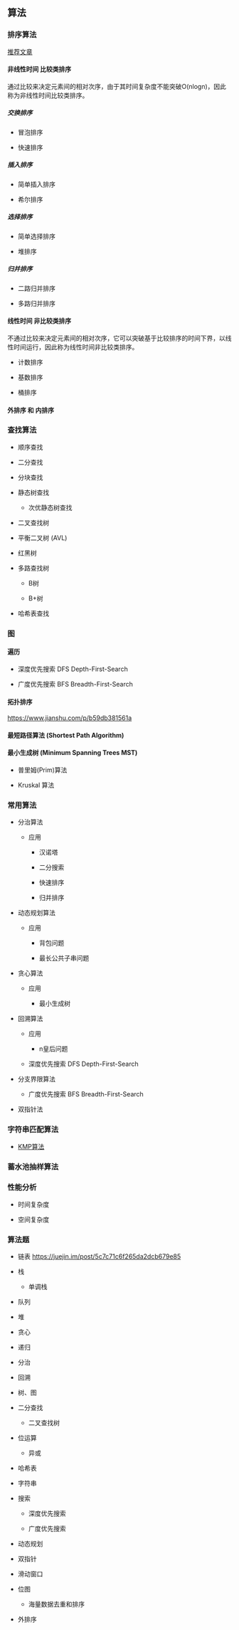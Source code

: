 ## 算法

### 排序算法

[推荐文章](https://www.cnblogs.com/onepixel/p/7674659.html)

#### 非线性时间 比较类排序

通过比较来决定元素间的相对次序，由于其时间复杂度不能突破O(nlogn)，因此称为非线性时间比较类排序。

##### 交换排序

- 冒泡排序

- 快速排序

##### 插入排序

- 简单插入排序

- 希尔排序

##### 选择排序

- 简单选择排序

- 堆排序

##### 归并排序

- 二路归并排序

- 多路归并排序

#### 线性时间 非比较类排序
不通过比较来决定元素间的相对次序，它可以突破基于比较排序的时间下界，以线性时间运行，因此称为线性时间非比较类排序。	

- 计数排序

- 基数排序

- 桶排序

#### 外排序 和 内排序

### 查找算法

-  顺序查找

-  二分查找

-  分块查找

- 静态树查找

  - 次优静态树查找

-  二叉查找树

  - 平衡二叉树 (AVL)

  - 红黑树

- 多路查找树

  - B树

  - B+树

-  哈希表查找

### 图

####  遍历

  -  深度优先搜索 DFS Depth-First-Search

  -  广度优先搜索 BFS Breadth-First-Search

####  拓扑排序
  [https://www.jianshu.com/p/b59db381561a	](https://www.jianshu.com/p/b59db381561a)

####  最短路径算法 (Shortest Path Algorithm)

####  最小生成树 (Minimum Spanning Trees MST)

  - 普里姆(Prim)算法

  - Kruskal 算法

### 常用算法

- 分治算法

  - 应用

    - 汉诺塔

    - 二分搜索

    - 快速排序

    - 归并排序

- 动态规划算法

  - 应用

    - 背包问题

    - 最长公共子串问题

- 贪心算法

  - 应用

    - 最小生成树

- 回溯算法

  - 应用

    - n皇后问题

  - 深度优先搜索 DFS Depth-First-Search

- 分支界限算法

  -  广度优先搜索 BFS Breadth-First-Search

- 双指针法

### 字符串匹配算法

- [KMP算法](./KMP.md)

### 蓄水池抽样算法

### 性能分析

- 时间复杂度

- 空间复杂度

### 算法题

- 链表
  [https://juejin.im/post/5c7c71c6f265da2dcb679e85 ](https://juejin.im/post/5c7c71c6f265da2dcb679e85)

- 栈

  - 单调栈

- 队列

- 堆

- 贪心

- 递归

- 分治

- 回溯

- 树、图

- 二分查找

  - 二叉查找树

- 位运算

  - 异或

- 哈希表

- 字符串

- 搜索

  - 深度优先搜索

  - 广度优先搜索

- 动态规划

- 双指针

- 滑动窗口

- 位图

  - 海量数据去重和排序

- 外排序